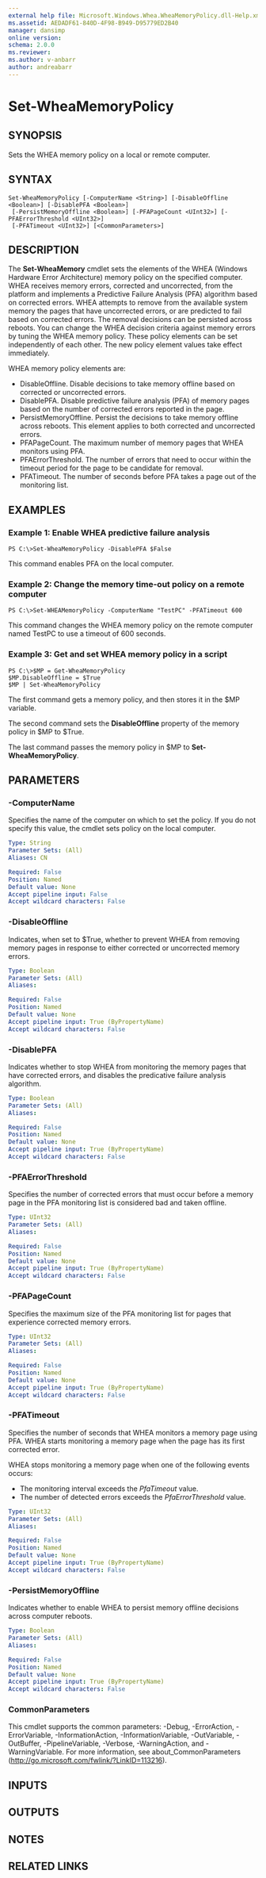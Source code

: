 ```yaml
---
external help file: Microsoft.Windows.Whea.WheaMemoryPolicy.dll-Help.xml
ms.assetid: AEDADF61-840D-4F98-B949-D95779ED2B40
manager: dansimp
online version: 
schema: 2.0.0
ms.reviewer:
ms.author: v-anbarr
author: andreabarr
---
```


# Set-WheaMemoryPolicy

## SYNOPSIS
Sets the WHEA memory policy on a local or remote computer.

## SYNTAX

```
Set-WheaMemoryPolicy [-ComputerName <String>] [-DisableOffline <Boolean>] [-DisablePFA <Boolean>]
 [-PersistMemoryOffline <Boolean>] [-PFAPageCount <UInt32>] [-PFAErrorThreshold <UInt32>]
 [-PFATimeout <UInt32>] [<CommonParameters>]
```

## DESCRIPTION
The **Set-WheaMemory** cmdlet sets the elements of the WHEA (Windows Hardware Error Architecture) memory policy on the specified computer.
WHEA receives memory errors, corrected and uncorrected, from the platform and implements a Predictive Failure Analysis (PFA) algorithm based on corrected errors.
WHEA attempts to remove from the available system memory the pages that have uncorrected errors, or are predicted to fail based on corrected errors.
The removal decisions can be persisted across reboots.
You can change the WHEA decision criteria against memory errors by tuning the WHEA memory policy.
These policy elements can be set independently of each other.
The new policy element values take effect immediately.

WHEA memory policy elements are: 

- DisableOffline.
Disable decisions to take memory offline based on corrected or uncorrected errors.
- DisablePFA.
Disable predictive failure analysis (PFA) of memory pages based on the number of corrected errors reported in the page.
- PersistMemoryOffline.
Persist the decisions to take memory offline across reboots.
This element applies to both corrected and uncorrected errors.
- PFAPageCount.
The maximum number of memory pages that WHEA monitors using PFA.
- PFAErrorThreshold.
The number of errors that need to occur within the timeout period for the page to be candidate for removal.
- PFATimeout.
The number of seconds before PFA takes a page out of the monitoring list.

## EXAMPLES

### Example 1: Enable WHEA predictive failure analysis
```
PS C:\>Set-WheaMemoryPolicy -DisablePFA $False
```

This command enables PFA on the local computer.

### Example 2: Change the memory time-out policy on a remote computer
```
PS C:\>Set-WHEAMemoryPolicy -ComputerName "TestPC" -PFATimeout 600
```

This command changes the WHEA memory policy on the remote computer named TestPC to use a timeout of 600 seconds.

### Example 3: Get and set WHEA memory policy in a script
```
PS C:\>$MP = Get-WheaMemoryPolicy
$MP.DisableOffline = $True
$MP | Set-WheaMemoryPolicy
```

The first command gets a memory policy, and then stores it in the $MP variable.

The second command sets the **DisableOffline** property of the memory policy in $MP to $True.

The last command passes the memory policy in $MP to **Set-WheaMemoryPolicy**.

## PARAMETERS

### -ComputerName
Specifies the name of the computer on which to set the policy.
If you do not specify this value, the cmdlet sets policy on the local computer.

```yaml
Type: String
Parameter Sets: (All)
Aliases: CN

Required: False
Position: Named
Default value: None
Accept pipeline input: False
Accept wildcard characters: False
```

### -DisableOffline
Indicates, when set to $True, whether to prevent WHEA from removing memory pages in response to either corrected or uncorrected memory errors.

```yaml
Type: Boolean
Parameter Sets: (All)
Aliases: 

Required: False
Position: Named
Default value: None
Accept pipeline input: True (ByPropertyName)
Accept wildcard characters: False
```

### -DisablePFA
Indicates whether to stop WHEA from monitoring the memory pages that have corrected errors, and disables the predicative failure analysis algorithm.

```yaml
Type: Boolean
Parameter Sets: (All)
Aliases: 

Required: False
Position: Named
Default value: None
Accept pipeline input: True (ByPropertyName)
Accept wildcard characters: False
```

### -PFAErrorThreshold
Specifies the number of corrected errors that must occur before a memory page in the PFA monitoring list is considered bad and taken offline.

```yaml
Type: UInt32
Parameter Sets: (All)
Aliases: 

Required: False
Position: Named
Default value: None
Accept pipeline input: True (ByPropertyName)
Accept wildcard characters: False
```

### -PFAPageCount
Specifies the maximum size of the PFA monitoring list for pages that experience corrected memory errors.

```yaml
Type: UInt32
Parameter Sets: (All)
Aliases: 

Required: False
Position: Named
Default value: None
Accept pipeline input: True (ByPropertyName)
Accept wildcard characters: False
```

### -PFATimeout
Specifies the number of seconds that WHEA monitors a memory page using PFA.
WHEA starts monitoring a memory page when the page has its first corrected error.

WHEA stops monitoring a memory page when one of the following events occurs: 

- The monitoring interval exceeds the *PfaTimeout* value. 
- The number of detected errors exceeds the *PfaErrorThreshold* value.

```yaml
Type: UInt32
Parameter Sets: (All)
Aliases: 

Required: False
Position: Named
Default value: None
Accept pipeline input: True (ByPropertyName)
Accept wildcard characters: False
```

### -PersistMemoryOffline
Indicates whether to enable WHEA to persist memory offline decisions across computer reboots.

```yaml
Type: Boolean
Parameter Sets: (All)
Aliases: 

Required: False
Position: Named
Default value: None
Accept pipeline input: True (ByPropertyName)
Accept wildcard characters: False
```

### CommonParameters
This cmdlet supports the common parameters: -Debug, -ErrorAction, -ErrorVariable, -InformationAction, -InformationVariable, -OutVariable, -OutBuffer, -PipelineVariable, -Verbose, -WarningAction, and -WarningVariable. For more information, see about_CommonParameters (http://go.microsoft.com/fwlink/?LinkID=113216).

## INPUTS

## OUTPUTS

## NOTES

## RELATED LINKS

